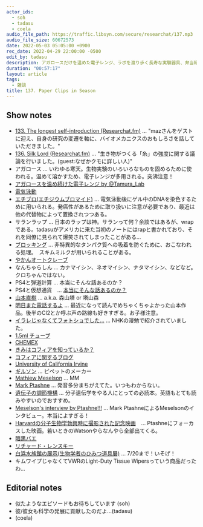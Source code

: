 ```yaml
---
actor_ids:
  - soh
  - tadasu
  - coela
audio_file_path: https://traffic.libsyn.com/secure/researchat/137.mp3
audio_file_size: 60672573
date: 2022-05-03 05:05:00 +0900
rec_date: 2022-04-29 22:00:00 -0500
edit_by: tadasu
description: アガロースだけを温めた電子レンジ、ラボを渡り歩く長寿な実験器具、弁当箱にあった1.5mlチューブ、クリップの旬について話しました。
duration: "00:57:17"
layout: article
tags:
  - 雑談
title: 137. Paper Clips in Season
---
```


## Show notes
- [133. The longest self-introduction (Researchat.fm)](https://researchat.fm/episode/133) ... "mazさんをゲストに迎え、自身の研究の変遷を軸に、バイオメカニクスのおもしろさを話していただきました。"
- [136. Silk Lord (Researchat.fm)](https://researchat.fm/episode/136) ... "生き物がつくる「糸」の強度に関する議論を行いました。(guest:なぜかクモに詳しい人)"
- アガロース ... いわゆる寒天。生物実験のいろいろなものを固めるために使われる。温めて溶かすため、電子レンジが多用される。突沸注意！
- [アガロースを温め続けた電子レンジ by @Tamura_Lab](https://twitter.com/Tamura_Lab/status/1481890948162359298)
- [電気泳動](https://ja.wikipedia.org/wiki/%E9%9B%BB%E6%B0%97%E6%B3%B3%E5%8B%95)
- [エチブロ(エチジウムブロマイド)](https://www.nippongene.com/siyaku/product/electrophoresis/stain/etbr-solution.html) ... 電気泳動後にゲル中のDNAを染色するために用いられる。発癌性があるために取り扱いに注意が必要であり、最近は他の代替物によって置換されつつある。
- サランラップ ... 日本のラップは神。サランって何？余談ではあるが、wrapである。tadasuがアメリカに来た当初のノートにはrapと書かれており、それを同僚に見られて爆笑されてしまったことがある...
- [ブロッキング](https://ruo.mbl.co.jp/bio/support/method/westernblotting.html) ... 非特異的なタンパク質への吸着を防ぐために、おこなわれる処理。　スキムミルクが用いられることがある。
- [やかんオートクレーブ](https://twitter.com/researchat_fm/status/1416150009163169795)
- なんちゃらしん ... カナマイシン、ネオマイシン、ナタマイシン、などなど。クロちゃんではない。
- PS4と弾道計算 ... 本当にそんな話あるのか？
- PS4と仮想通貨　... [本当にそんな話あるのか？](https://gigazine.net/news/20210714-ps4-pros-cryptocurrency-mine-ukraine/)
- [山本直樹](https://ja.wikipedia.org/wiki/%E5%B1%B1%E6%9C%AC%E7%9B%B4%E6%A8%B9) ... a.k.a. 森山塔 or 塔山森
- [明日また電話するよ](https://www.amazon.co.jp/dp/B07256BW2R/) ... 最近になって読んでめちゃくちゃよかった山本作品。後半のCl2とか呼ぶ声の路線も好きすぎる。お子様注意。
- [イラレじゃなくてフォトショでした…](https://twitter.com/musicapiccolino/status/842708557304750080) ... NHKの漫勉で紹介されていました。
- [1.5ml チューブ](https://axel.as-1.co.jp/asone/s/D0220000/)
- [CHEMEX](https://www.amazon.co.jp/dp/B00XIZ1I6O/)
- [きみはコフィアを知っているか？](https://tabelog.com/yamagata/A0603/A060302/6002505/)
- [コフィアに関するブログ](https://yamaguchi-coffee.com/coffea-tsuruoka/)
- [University of California Irvine](https://uci.edu/)
- [ギルソン](https://www.gilson.com/) ... ピペットのメーカー
- [Mathiew Meselson](https://en.wikipedia.org/wiki/Matthew_Meselson) ... MM
- [Mark Ptashne](https://en.wikipedia.org/wiki/Mark_Ptashne) ...  発音多分まちがえてた。いつもわからない。
- [遺伝子の調節機構](https://www.amazon.co.jp/dp/4274202305/) ... 分子遺伝学をやる人にとっての必読本。英語もとても読みやすいのでおすすめ。
- [Meselson's interview by Ptashne!!!](https://www.youtube.com/watch?v=M3ydkf1ihHQ&ab_channel=ConversationsinGenetics) ... Mark PtashneによるMeselsonのインタビュー。本当によすぎる！
- [Harvardの分子生物学勃興時に撮影された記念映画](https://www.youtube.com/watch?v=kdOgoTl9Fog&ab_channel=ZH)　... Ptashneにフォーカスした映画。若いときのWatsonやらなんやら全部出てくる。
- [暗黒バエ](https://ja.wikipedia.org/wiki/%E6%9A%97%E9%BB%92%E3%83%90%E3%82%A8)
- [リチャード・レンスキー](https://wired.jp/2017/03/31/richard-lenski/)
- [白浜水族館の展示(生物学者のひみつ道具展)](http://www.seto.kyoto-u.ac.jp/aquarium/event-annai/special-exhibition.html) ... 7/20まで！いそげ！
- キムワイプじゃなくてVWRのLight-Duty Tissue Wipersっていう商品だったわ...

## Editorial notes
- 似たようなエピソードもお待ちしています (soh)
- 彼/彼女も科学の発展に貢献したのだよ...(tadasu)
- (coela)
